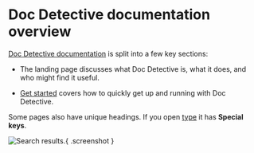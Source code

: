 # Doc Detective documentation overview

<!-- test
testId: doc-detective-docs
detectSteps: false
-->

[Doc Detective documentation](https://doc-detective.com) is split into a few key sections:

<!-- step { "checkLink": { "url": "https://doc-detective.com" } } -->

- The landing page discusses what Doc Detective is, what it does, and who might find it useful.
- [Get started](https://doc-detective.com/docs/get-started/intro) covers how to quickly get up and running with Doc Detective.

  <!-- step { "checkLink": { "url": "https://doc-detective.com/docs/get-started/intro" } } -->

Some pages also have unique headings. If you open [type](https://doc-detective.com/docs/get-started/actions/type) it has **Special keys**.

<!-- step { "goTo": { "url": "https://doc-detective.com/docs/get-started/actions/type" } } -->
<!-- step { "find": { "selector": "text=Special keys" } } -->

![Search results.](reference.png){ .screenshot }
<!-- step { "screenshot": { "path": "reference.png" } } -->
